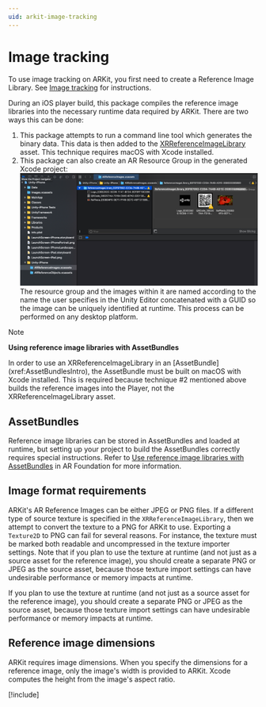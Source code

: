 ```yaml
---
uid: arkit-image-tracking
---
```

# Image tracking

To use image tracking on ARKit, you first need to create a Reference Image Library. See [Image tracking](xref:arfoundation-image-tracking) for instructions.

During an iOS player build, this package compiles the reference image libraries into the necessary runtime data required by ARKit. There are two ways this can be done:

1. This package attempts to run a command line tool which generates the binary data. This data is then added to the [XRReferenceImageLibrary](xref:UnityEngine.XR.ARSubsystems.XRReferenceImageLibrary) asset. This technique requires macOS with Xcode installed.
1. This package can also create an AR Resource Group in the generated Xcode project:
![AR Resource Group of Reference Images](images/arresource-group-images.png) The resource group and the images within it are named according to the name the user specifies in the Unity Editor concatenated with a GUID so the image can be uniquely identified at runtime.
 This process can be performed on any desktop platform.

> [!NOTE]
> **Using reference image libraries with AssetBundles**
>
> <p>In order to use an XRReferenceImageLibrary in an [AssetBundle](xref:AssetBundlesIntro), the AssetBundle must be built on macOS with Xcode installed. This is required because technique #2 mentioned above builds the reference images into the Player, not the XRReferenceImageLibrary asset.</p>

## AssetBundles

Reference image libraries can be stored in AssetBundles and loaded at runtime, but setting up your project to build the AssetBundles correctly requires special instructions. Refer to [Use reference image libraries with AssetBundles](xref:arfoundation-image-tracking#use-reference-image-libraries-with-assetbundles) in AR Foundation for more information.

## Image format requirements

ARKit's AR Reference Images can be either JPEG or PNG files. If a different type of source texture is specified in the `XRReferenceImageLibrary`, then we attempt to convert the texture to a PNG for ARKit to use. Exporting a `Texture2D` to PNG can fail for several reasons. For instance, the texture must be marked both readable and uncompressed in the texture importer settings. Note that if you plan to use the texture at runtime (and not just as a source asset for the reference image), you should create a separate PNG or JPEG as the source asset, because those texture import settings can have undesirable performance or memory impacts at runtime.

If you plan to use the texture at runtime (and not just as a source asset for the reference image), you should create a separate PNG or JPEG as the source asset, because those texture import settings can have undesirable performance or memory impacts at runtime.

## Reference image dimensions

ARKit requires image dimensions. When you specify the dimensions for a reference image, only the image's width is provided to ARKit. Xcode computes the height from the image's aspect ratio.

[!include[](snippets/apple-arkit-trademark.md)]
